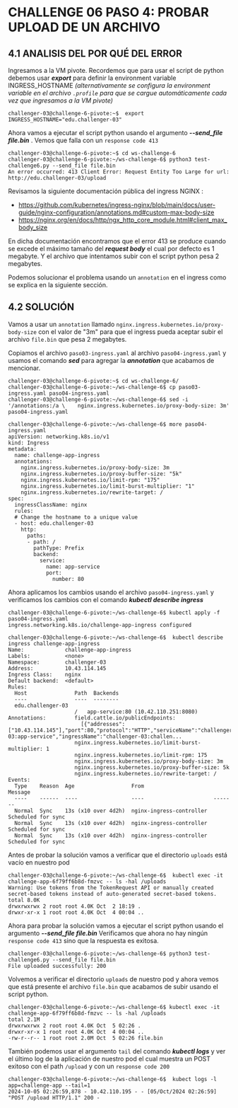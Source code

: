 # CHALLENGE 06 PASO 4: PROBAR UPLOAD DE UN ARCHIVO

## 4.1 ANALISIS DEL POR QUÉ DEL ERROR

Ingresamos a la VM pivote. Recordemos que para usar el script de python debemos usar ***export*** para definir la environment variable INGRESS_HOSTNAME *(alternativamente se configura la environment variable en el archivo `.profile` para que se cargue automáticamente cada vez que ingresamos a la VM pivote)*
 
```
challenger-03@challenge-6-pivote:~$  export INGRESS_HOSTNAME="edu.challenger-03"
```

Ahora vamos a ejecutar el script python usando el argumento ***--send_file file.bin*** . Vemos que falla con un `response code 413` 

```
challenger-03@challenge-6-pivote:~$ cd ws-challenge-6
challenger-03@challenge-6-pivote:~/ws-challenge-6$ python3 test-challenge6.py --send_file file.bin
An error occurred: 413 Client Error: Request Entity Too Large for url: http://edu.challenger-03/upload
```

Revisamos la siguiente documentación pública del ingress NGINX :
- https://github.com/kubernetes/ingress-nginx/blob/main/docs/user-guide/nginx-configuration/annotations.md#custom-max-body-size
- https://nginx.org/en/docs/http/ngx_http_core_module.html#client_max_body_size

En dicha documentación encontramos que el error 413 se produce cuando se excede el máximo tamaño del ***request body*** el cual por defecto es 1 megabyte. Y el archivo que intentamos subir con el script python pesa 2 megabytes.

Podemos solucionar el problema usando un `annotation` en el ingress como se explica en la siguiente sección.

## 4.2 SOLUCIÓN

Vamos a usar un `annotation` llamado `nginx.ingress.kubernetes.io/proxy-body-size` con el valor de "3m" para que el ingress pueda aceptar subir el archivo `file.bin` que pesa 2 megabytes.

Copiamos el archivo `paso03-ingress.yaml` al archivo `paso04-ingress.yaml` y usamos el comando ***sed*** para agregar la ***annotation*** que acabamos de mencionar.

```
challenger-03@challenge-6-pivote:~$ cd ws-challenge-6/
challenger-03@challenge-6-pivote:~/ws-challenge-6$ cp paso03-ingress.yaml paso04-ingress.yaml
challenger-03@challenge-6-pivote:~/ws-challenge-6$ sed -i '/annotations:/a \    nginx.ingress.kubernetes.io/proxy-body-size: 3m' paso04-ingress.yaml

challenger-03@challenge-6-pivote:~/ws-challenge-6$ more paso04-ingress.yaml 
apiVersion: networking.k8s.io/v1
kind: Ingress
metadata:
  name: challenge-app-ingress
  annotations:
    nginx.ingress.kubernetes.io/proxy-body-size: 3m
    nginx.ingress.kubernetes.io/proxy-buffer-size: "5k"
    nginx.ingress.kubernetes.io/limit-rpm: "175"
    nginx.ingress.kubernetes.io/limit-burst-multiplier: "1"
    nginx.ingress.kubernetes.io/rewrite-target: /
spec:
  ingressClassName: nginx
  rules:
  # Change the hostname to a unique value
  - host: edu.challenger-03
    http:
      paths:
      - path: /
        pathType: Prefix
        backend:
          service:
            name: app-service
            port:
              number: 80
```

Ahora aplicamos los cambios usando el archivo `paso04-ingress.yaml` y verificamos los cambios con el comando ***kubectl describe ingress***

```
challenger-03@challenge-6-pivote:~/ws-challenge-6$ kubectl apply -f paso04-ingress.yaml 
ingress.networking.k8s.io/challenge-app-ingress configured

challenger-03@challenge-6-pivote:~/ws-challenge-6$  kubectl describe ingress challenge-app-ingress
Name:             challenge-app-ingress
Labels:           <none>
Namespace:        challenger-03
Address:          10.43.114.145
Ingress Class:    nginx
Default backend:  <default>
Rules:
  Host               Path  Backends
  ----               ----  --------
  edu.challenger-03  
                     /   app-service:80 (10.42.110.251:8080)
Annotations:         field.cattle.io/publicEndpoints:
                       [{"addresses":["10.43.114.145"],"port":80,"protocol":"HTTP","serviceName":"challenger-03:app-service","ingressName":"challenger-03:challen...
                     nginx.ingress.kubernetes.io/limit-burst-multiplier: 1
                     nginx.ingress.kubernetes.io/limit-rpm: 175
                     nginx.ingress.kubernetes.io/proxy-body-size: 3m
                     nginx.ingress.kubernetes.io/proxy-buffer-size: 5k
                     nginx.ingress.kubernetes.io/rewrite-target: /
Events:
  Type    Reason  Age                  From                      Message
  ----    ------  ----                 ----                      -------
  Normal  Sync    13s (x10 over 4d2h)  nginx-ingress-controller  Scheduled for sync
  Normal  Sync    13s (x10 over 4d2h)  nginx-ingress-controller  Scheduled for sync
  Normal  Sync    13s (x10 over 4d2h)  nginx-ingress-controller  Scheduled for sync
```

Antes de probar la solución vamos a verificar que el directorio `uploads` está vacío en nuestro pod 

```
challenger-03@challenge-6-pivote:~/ws-challenge-6$  kubectl exec -it challenge-app-6f79ff6b8d-fmzvc -- ls -hal /uploads
Warning: Use tokens from the TokenRequest API or manually created secret-based tokens instead of auto-generated secret-based tokens.
total 8.0K
drwxrwxrwx 2 root root 4.0K Oct  2 18:19 .
drwxr-xr-x 1 root root 4.0K Oct  4 00:04 ..
```

Ahora para probar la solución vamos a ejecutar el script python usando el argumento ***--send_file file.bin***  Verificamos que ahora no hay ningún `response code 413` sino que la respuesta es exitosa.

```
challenger-03@challenge-6-pivote:~/ws-challenge-6$ python3 test-challenge6.py --send_file file.bin
File uploaded successfully: 200
```

Volvemos a verificar el directorio `uploads` de nuestro pod y ahora vemos que está presente el archivo `file.bin` que acabamos de subir usando el script python.

```
challenger-03@challenge-6-pivote:~/ws-challenge-6$ kubectl exec -it challenge-app-6f79ff6b8d-fmzvc -- ls -hal /uploads
total 2.1M
drwxrwxrwx 2 root root 4.0K Oct  5 02:26 .
drwxr-xr-x 1 root root 4.0K Oct  4 00:04 ..
-rw-r--r-- 1 root root 2.0M Oct  5 02:26 file.bin
```

También podemos usar el argumento `tail` del comando ***kubectl logs*** y ver el último log de la aplicación de nuestro pod el cual muestra un POST exitoso con el path `/upload` y con un `response code 200`

```
challenger-03@challenge-6-pivote:~/ws-challenge-6$  kubect logs -l app=challenge-app --tail=1
2024-10-05 02:26:59,878 - 10.42.110.195 - - [05/Oct/2024 02:26:59] "POST /upload HTTP/1.1" 200 -
```
